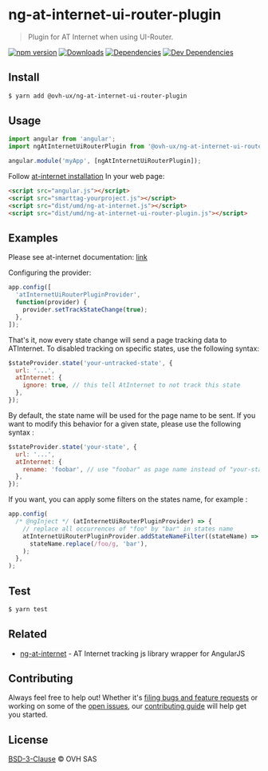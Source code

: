 # ng-at-internet-ui-router-plugin

> Plugin for AT Internet when using UI-Router.

[![npm version](https://badgen.net/npm/v/@ovh-ux/ng-at-internet-ui-router-plugin)](https://www.npmjs.com/package/@ovh-ux/ng-at-internet-ui-router-plugin) [![Downloads](https://badgen.net/npm/dt/@ovh-ux/ng-at-internet-ui-router-plugin)](https://npmjs.com/package/@ovh-ux/ng-at-internet-ui-router-plugin) [![Dependencies](https://badgen.net/david/dep/ovh/manager/packages/components/ng-at-internet-ui-router-plugin)](https://npmjs.com/package/@ovh-ux/ng-at-internet-ui-router-plugin?activeTab=dependencies) [![Dev Dependencies](https://badgen.net/david/dev/ovh/manager/packages/components/ng-at-internet-ui-router-plugin)](https://npmjs.com/package/@ovh-ux/ng-at-internet-ui-router-plugin?activeTab=dependencies)

## Install

```sh
$ yarn add @ovh-ux/ng-at-internet-ui-router-plugin
```

## Usage

```js
import angular from 'angular';
import ngAtInternetUiRouterPlugin from '@ovh-ux/ng-at-internet-ui-router-plugin';

angular.module('myApp', [ngAtInternetUiRouterPlugin]);
```

Follow [at-internet installation](https://github.com/ovh/manager/blob/master/packages/components/ng-at-internet/README.md)
In your web page:

```html
<script src="angular.js"></script>
<script src="smarttag-yourproject.js"></script>
<script src="dist/umd/ng-at-internet.js"></script>
<script src="dist/umd/ng-at-internet-ui-router-plugin.js"></script>
```

## Examples

Please see at-internet documentation:
[link](https://github.com/ovh/manager/blob/master/packages/components/ng-at-internet/README.md)

Configuring the provider:

```js
app.config([
  'atInternetUiRouterPluginProvider',
  function(provider) {
    provider.setTrackStateChange(true);
  },
]);
```

That's it, now every state change will send a page tracking data to ATInternet.
To disabled tracking on specific states, use the following syntax:

```js
$stateProvider.state('your-untracked-state', {
  url: '...',
  atInternet: {
    ignore: true, // this tell AtInternet to not track this state
  },
});
```

By default, the state name will be used for the page name to be sent. If you want to modify this behavior
for a given state, please use the following syntax :

```js
$stateProvider.state('your-state', {
  url: '...',
  atInternet: {
    rename: 'foobar', // use "foobar" as page name instead of "your-state"
  },
});
```

If you want, you can apply some filters on the states name, for example :

```js
app.config(
  /* @ngInject */ (atInternetUiRouterPluginProvider) => {
    // replace all occurrences of "foo" by "bar" in states name
    atInternetUiRouterPluginProvider.addStateNameFilter((stateName) =>
      stateName.replace(/foo/g, 'bar'),
    );
  },
);
```

## Test

```sh
$ yarn test
```

## Related

- [ng-at-internet](https://github.com/ovh/manager/tree/master/packages/components/ng-at-internet) - AT Internet tracking js library wrapper for AngularJS

## Contributing

Always feel free to help out! Whether it's [filing bugs and feature requests](https://github.com/ovh/manager/issues/new) or working on some of the [open issues](https://github.com/ovh/manager/issues), our [contributing guide](https://github.com/ovh/manager/blob/master/CONTRIBUTING.md) will help get you started.

## License

[BSD-3-Clause](LICENSE) © OVH SAS
